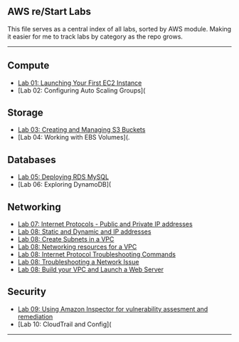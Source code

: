 ## AWS re/Start Labs

This file serves as a central index of all labs, sorted by AWS module. Making it easier for me to track labs by category as the repo grows.  

---

## Compute
- [Lab 01: Launching Your First EC2 Instance](/compute/compute-labs/compute-lab-1.md)
- [Lab 02: Configuring Auto Scaling Groups](

## Storage
- [Lab 03: Creating and Managing S3 Buckets](/storage/storage-labs/storage-lab-1.md)
- [Lab 04: Working with EBS Volumes](.

## Databases
- [Lab 05: Deploying RDS MySQL](/databases/databases-labs/databases-lab-1.md)
- [Lab 06: Exploring DynamoDB](

## Networking
- [Lab 07: Internet Protocols - Public and Private IP addresses](../networking/networking-labs/networking-lab-1.md)
- [Lab 08: Static and Dynamic and IP addresses](../networking/networking-labs/networking-lab-2.md)
- [Lab 08: Create Subnets in a VPC](../networking/networking-labs/networking-lab-3.md)
- [Lab 08: Networking resources for a VPC](../networking/networking-labs/networking-lab-4.md)
- [Lab 08: Internet Protocol Troubleshooting Commands](../networking/networking-labs/networking-lab-5.md)
- [Lab 08: Troubleshooting a Network Issue](../networking/networking-labs/networking-lab-6.md)
- [Lab 08: Build your VPC and Launch a Web Server](../networking/networking-labs/networking-lab-7.md)

## Security
- [Lab 09: Using Amazon Inspector for vulnerability assesment and remediation](/security/security-labs/security-lab-1.md)
- [Lab 10: CloudTrail and Config](

---
